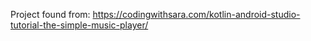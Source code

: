 Project found from:
https://codingwithsara.com/kotlin-android-studio-tutorial-the-simple-music-player/

